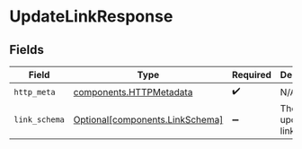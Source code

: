 # UpdateLinkResponse


## Fields

| Field                                                                    | Type                                                                     | Required                                                                 | Description                                                              |
| ------------------------------------------------------------------------ | ------------------------------------------------------------------------ | ------------------------------------------------------------------------ | ------------------------------------------------------------------------ |
| `http_meta`                                                              | [components.HTTPMetadata](../../models/components/httpmetadata.md)       | :heavy_check_mark:                                                       | N/A                                                                      |
| `link_schema`                                                            | [Optional[components.LinkSchema]](../../models/components/linkschema.md) | :heavy_minus_sign:                                                       | The updated link                                                         |